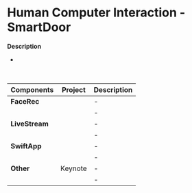 # Human Computer Interaction - SmartDoor

**Description**

-

 <br/>

<!-- List Projects for class -->
|**Components**      |  **Project**  |  **Description**   |
|--------------------|---------------|--------------------|
|**FaceRec**         |               |          -         |
|                    |               |          -         |
|**LiveStream**      |               |          -         |
|                    |               |          -         |
|**SwiftApp**        |               |          -         |
|                    |               |          -         |
|**Other**           | Keynote       |          -         |
|                    |               |          -         |

